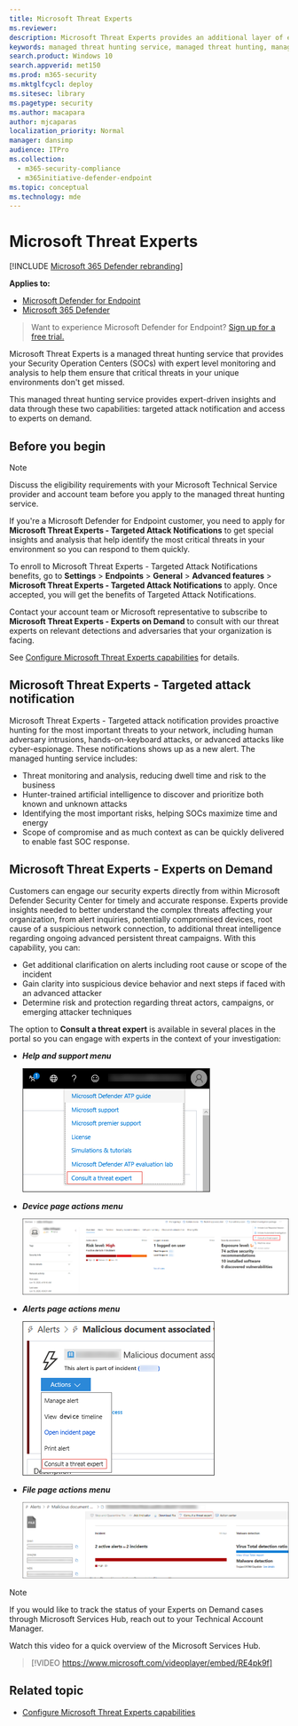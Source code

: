 ```yaml
---
title: Microsoft Threat Experts
ms.reviewer:
description: Microsoft Threat Experts provides an additional layer of expertise to Microsoft Defender for Endpoint.
keywords: managed threat hunting service, managed threat hunting, managed detection and response (MDR) service, MTE, Microsoft Threat Experts, MTE-TAN, targeted attack notification, Targeted Attack Notification
search.product: Windows 10
search.appverid: met150
ms.prod: m365-security
ms.mktglfcycl: deploy
ms.sitesec: library
ms.pagetype: security
ms.author: macapara
author: mjcaparas
localization_priority: Normal
manager: dansimp
audience: ITPro
ms.collection:
  - m365-security-compliance
  - m365initiative-defender-endpoint
ms.topic: conceptual
ms.technology: mde
---
```


# Microsoft Threat Experts

[!INCLUDE [Microsoft 365 Defender rebranding](../../includes/microsoft-defender.md)]

**Applies to:**
- [Microsoft Defender for Endpoint](https://go.microsoft.com/fwlink/p/?linkid=2154037)
- [Microsoft 365 Defender](https://go.microsoft.com/fwlink/?linkid=2118804)

> Want to experience Microsoft Defender for Endpoint? [Sign up for a free trial.](https://signup.microsoft.com/create-account/signup?products=7f379fee-c4f9-4278-b0a1-e4c8c2fcdf7e&ru=https://aka.ms/MDEp2OpenTrial?ocid=docs-wdatp-exposedapis-abovefoldlink)

Microsoft Threat Experts is a managed threat hunting service that provides your Security Operation Centers (SOCs) with expert level monitoring and analysis to help them ensure that critical threats in your unique environments don't get missed.

This managed threat hunting service provides expert-driven insights and data through these two capabilities: targeted attack notification and access to experts on demand.

## Before you begin

> [!NOTE]
> Discuss the eligibility requirements with your Microsoft Technical Service provider and account team before you apply to the managed threat hunting service.

If you're a Microsoft Defender for Endpoint customer, you need to apply for **Microsoft Threat Experts - Targeted Attack Notifications** to get special insights and analysis that help identify the most critical threats in your environment so you can respond to them quickly.

To enroll to Microsoft Threat Experts - Targeted Attack Notifications benefits, go to **Settings** \> **Endpoints** \> **General** \> **Advanced features** \> **Microsoft Threat Experts - Targeted Attack Notifications** to apply. Once accepted, you will get the benefits of Targeted Attack Notifications.

Contact your account team or Microsoft representative to subscribe to **Microsoft Threat Experts - Experts on Demand** to consult with our threat experts on relevant detections and adversaries that your organization is facing.

See [Configure Microsoft Threat Experts capabilities](/microsoft-365/security/defender-endpoint/configure-microsoft-threat-experts#before-you-begin) for details.

## Microsoft Threat Experts - Targeted attack notification

Microsoft Threat Experts - Targeted attack notification provides proactive hunting for the most important threats to your network, including human adversary intrusions, hands-on-keyboard attacks, or advanced attacks like cyber-espionage. These notifications shows up as a new alert. The managed hunting service includes:

- Threat monitoring and analysis, reducing dwell time and risk to the business
- Hunter-trained artificial intelligence to discover and prioritize both known and unknown attacks
- Identifying the most important risks, helping SOCs maximize time and energy
- Scope of compromise and as much context as can be quickly delivered to enable fast SOC response.

## Microsoft Threat Experts - Experts on Demand

Customers can engage our security experts directly from within Microsoft Defender Security Center for timely and accurate response. Experts provide insights needed to better understand the complex threats affecting your organization, from alert inquiries, potentially compromised devices, root cause of a suspicious network connection, to additional threat intelligence regarding ongoing advanced persistent threat campaigns. With this capability, you can:

- Get additional clarification on alerts including root cause or scope of the incident
- Gain clarity into suspicious device behavior and next steps if faced with an advanced attacker
- Determine risk and protection regarding threat actors, campaigns, or emerging attacker techniques

The option to **Consult a threat expert** is available in several places in the portal so you can engage with experts in the context of your investigation:

- ***Help and support menu***

  ![Screenshot of MTE-EOD menu option.](images/mte-eod-menu.png)

- ***Device page actions menu***

  ![Screenshot of MTE-EOD device page action menu option.](images/mte-eod-machines.png)

- ***Alerts page actions menu***

  ![Screenshot of MTE-EOD alert page action menu option.](images/mte-eod-alerts.png)

- ***File page actions menu***

  ![Screenshot of MTE-EOD file page action menu option.](images/mte-eod-file.png)

> [!NOTE]
> If you would like to track the status of your Experts on Demand cases through Microsoft Services Hub, reach out to your Technical Account Manager.

Watch this video for a quick overview of the Microsoft Services Hub.

> [!VIDEO https://www.microsoft.com/videoplayer/embed/RE4pk9f]

## Related topic

- [Configure Microsoft Threat Experts capabilities](configure-microsoft-threat-experts.md)
